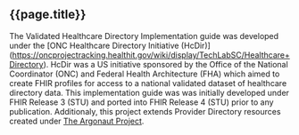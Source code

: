 
## {{page.title}}

The Validated Healthcare Directory Implementation guide was developed under the [ONC Healthcare Directory Initiative (HcDir)] (https://oncprojectracking.healthit.gov/wiki/display/TechLabSC/Healthcare+Directory). HcDir was a US initiative sponsored by the Office of the National Coordinator (ONC) and Federal Health Architecture (FHA) which aimed to create FHIR profiles for access to a national validated dataset of healthcare directory data. This implementation guide was was initially developed under FHIR Release 3 (STU) and ported into FHIR Release 4 (STU) prior to any publication. Additionaly, this project extends Provider Directory resources created under [The Argonaut Project](http://argonautwiki.hl7.org/index.php?title=Main_Page). 